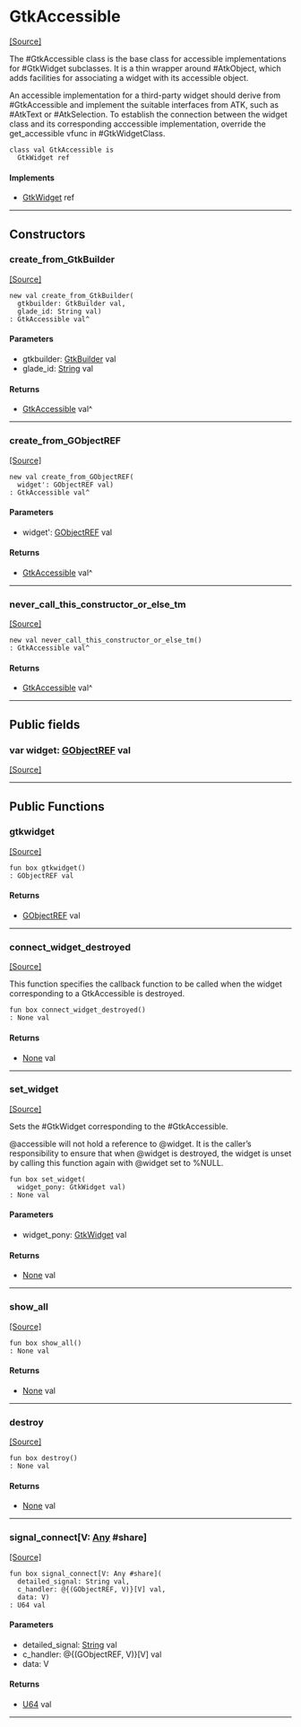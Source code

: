 # GtkAccessible
<span class="source-link">[[Source]](src/gtk3/GtkAccessible.md#L6)</span>

The #GtkAccessible class is the base class for accessible
implementations for #GtkWidget subclasses. It is a thin
wrapper around #AtkObject, which adds facilities for associating
a widget with its accessible object.

An accessible implementation for a third-party widget should
derive from #GtkAccessible and implement the suitable interfaces
from ATK, such as #AtkText or #AtkSelection. To establish
the connection between the widget class and its corresponding
acccessible implementation, override the get_accessible vfunc
in #GtkWidgetClass.


```pony
class val GtkAccessible is
  GtkWidget ref
```

#### Implements

* [GtkWidget](gtk3-GtkWidget.md) ref

---

## Constructors

### create_from_GtkBuilder
<span class="source-link">[[Source]](src/gtk3/GtkAccessible.md#L24)</span>


```pony
new val create_from_GtkBuilder(
  gtkbuilder: GtkBuilder val,
  glade_id: String val)
: GtkAccessible val^
```
#### Parameters

*   gtkbuilder: [GtkBuilder](gtk3-GtkBuilder.md) val
*   glade_id: [String](builtin-String.md) val

#### Returns

* [GtkAccessible](gtk3-GtkAccessible.md) val^

---

### create_from_GObjectREF
<span class="source-link">[[Source]](src/gtk3/GtkAccessible.md#L27)</span>


```pony
new val create_from_GObjectREF(
  widget': GObjectREF val)
: GtkAccessible val^
```
#### Parameters

*   widget': [GObjectREF](gtk3-..-gobject-GObjectREF.md) val

#### Returns

* [GtkAccessible](gtk3-GtkAccessible.md) val^

---

### never_call_this_constructor_or_else_tm
<span class="source-link">[[Source]](src/gtk3/GtkAccessible.md#L30)</span>


```pony
new val never_call_this_constructor_or_else_tm()
: GtkAccessible val^
```

#### Returns

* [GtkAccessible](gtk3-GtkAccessible.md) val^

---

## Public fields

### var widget: [GObjectREF](gtk3-..-gobject-GObjectREF.md) val
<span class="source-link">[[Source]](src/gtk3/GtkAccessible.md#L20)</span>



---

## Public Functions

### gtkwidget
<span class="source-link">[[Source]](src/gtk3/GtkAccessible.md#L22)</span>


```pony
fun box gtkwidget()
: GObjectREF val
```

#### Returns

* [GObjectREF](gtk3-..-gobject-GObjectREF.md) val

---

### connect_widget_destroyed
<span class="source-link">[[Source]](src/gtk3/GtkAccessible.md#L36)</span>


This function specifies the callback function to be called
when the widget corresponding to a GtkAccessible is destroyed.


```pony
fun box connect_widget_destroyed()
: None val
```

#### Returns

* [None](builtin-None.md) val

---

### set_widget
<span class="source-link">[[Source]](src/gtk3/GtkAccessible.md#L51)</span>


Sets the #GtkWidget corresponding to the #GtkAccessible.

@accessible will not hold a reference to @widget.
It is the caller’s responsibility to ensure that when @widget
is destroyed, the widget is unset by calling this function
again with @widget set to %NULL.


```pony
fun box set_widget(
  widget_pony: GtkWidget val)
: None val
```
#### Parameters

*   widget_pony: [GtkWidget](gtk3-GtkWidget.md) val

#### Returns

* [None](builtin-None.md) val

---

### show_all
<span class="source-link">[[Source]](src/gtk3/GtkWidget.md#L4)</span>


```pony
fun box show_all()
: None val
```

#### Returns

* [None](builtin-None.md) val

---

### destroy
<span class="source-link">[[Source]](src/gtk3/GtkWidget.md#L7)</span>


```pony
fun box destroy()
: None val
```

#### Returns

* [None](builtin-None.md) val

---

### signal_connect\[V: [Any](builtin-Any.md) #share\]
<span class="source-link">[[Source]](src/gtk3/GtkWidget.md#L10)</span>


```pony
fun box signal_connect[V: Any #share](
  detailed_signal: String val,
  c_handler: @{(GObjectREF, V)}[V] val,
  data: V)
: U64 val
```
#### Parameters

*   detailed_signal: [String](builtin-String.md) val
*   c_handler: @{(GObjectREF, V)}[V] val
*   data: V

#### Returns

* [U64](builtin-U64.md) val

---

